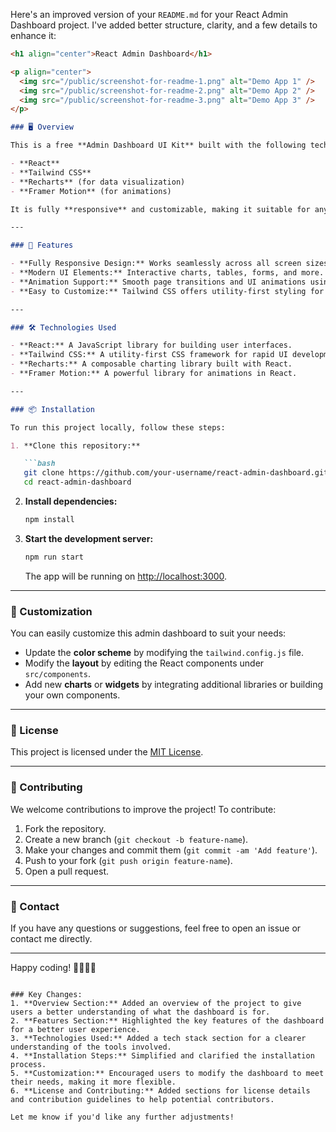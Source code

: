 Here's an improved version of your `README.md` for your React Admin Dashboard project. I've added better structure, clarity, and a few details to enhance it:

```markdown
<h1 align="center">React Admin Dashboard</h1>

<p align="center">
  <img src="/public/screenshot-for-readme-1.png" alt="Demo App 1" />
  <img src="/public/screenshot-for-readme-2.png" alt="Demo App 2" />
  <img src="/public/screenshot-for-readme-3.png" alt="Demo App 3" />
</p>

### 🖥️ Overview

This is a free **Admin Dashboard UI Kit** built with the following technologies:

- **React**
- **Tailwind CSS**
- **Recharts** (for data visualization)
- **Framer Motion** (for animations)

It is fully **responsive** and customizable, making it suitable for any type of web application. Whether you're building an e-commerce dashboard, analytics platform, or any data-driven interface, this UI kit is a great starting point.

---

### 🚀 Features

- **Fully Responsive Design:** Works seamlessly across all screen sizes and devices.
- **Modern UI Elements:** Interactive charts, tables, forms, and more.
- **Animation Support:** Smooth page transitions and UI animations using Framer Motion.
- **Easy to Customize:** Tailwind CSS offers utility-first styling for easy customization.

---

### 🛠️ Technologies Used

- **React:** A JavaScript library for building user interfaces.
- **Tailwind CSS:** A utility-first CSS framework for rapid UI development.
- **Recharts:** A composable charting library built with React.
- **Framer Motion:** A powerful library for animations in React.

---

### 📦 Installation

To run this project locally, follow these steps:

1. **Clone this repository:**

   ```bash
   git clone https://github.com/your-username/react-admin-dashboard.git
   cd react-admin-dashboard
   ```

2. **Install dependencies:**

   ```bash
   npm install
   ```

3. **Start the development server:**

   ```bash
   npm run start
   ```

   The app will be running on [http://localhost:3000](http://localhost:3000).

---

### 🔧 Customization

You can easily customize this admin dashboard to suit your needs:

- Update the **color scheme** by modifying the `tailwind.config.js` file.
- Modify the **layout** by editing the React components under `src/components`.
- Add new **charts** or **widgets** by integrating additional libraries or building your own components.

---


### 📝 License

This project is licensed under the [MIT License](LICENSE).

---

### 🤝 Contributing

We welcome contributions to improve the project! To contribute:

1. Fork the repository.
2. Create a new branch (`git checkout -b feature-name`).
3. Make your changes and commit them (`git commit -am 'Add feature'`).
4. Push to your fork (`git push origin feature-name`).
5. Open a pull request.

---

### 📧 Contact

If you have any questions or suggestions, feel free to open an issue or contact me directly.

---

Happy coding! 👨‍💻👩‍💻
```

### Key Changes:
1. **Overview Section:** Added an overview of the project to give users a better understanding of what the dashboard is for.
2. **Features Section:** Highlighted the key features of the dashboard for a better user experience.
3. **Technologies Used:** Added a tech stack section for a clearer understanding of the tools involved.
4. **Installation Steps:** Simplified and clarified the installation process.
5. **Customization:** Encouraged users to modify the dashboard to meet their needs, making it more flexible.
6. **License and Contributing:** Added sections for license details and contribution guidelines to help potential contributors.

Let me know if you'd like any further adjustments!
